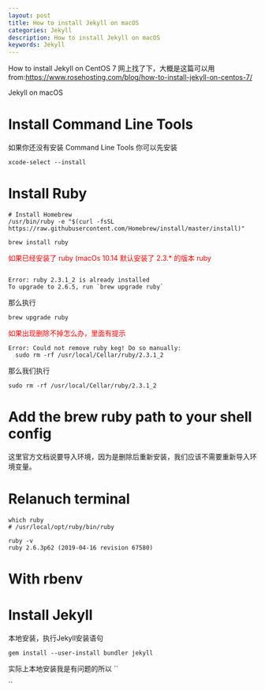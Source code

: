 ```yaml
---
layout: post
title: How to install Jekyll on macOS
categories: Jekyll
description: How to install Jekyll on macOS
keywords: Jekyll
---
```


How to install Jekyll on CentOS 7
网上找了下，大概是这篇可以用
from:https://www.rosehosting.com/blog/how-to-install-jekyll-on-centos-7/



Jekyll on macOS

# Install Command Line Tools

如果你还没有安装 Command Line Tools 你可以先安装
```
xcode-select --install
```

# Install Ruby

```
# Install Homebrew
/usr/bin/ruby -e "$(curl -fsSL https://raw.githubusercontent.com/Homebrew/install/master/install)"

brew install ruby
```
<font color="red">如果已经安装了 ruby (macOs 10.14 默认安装了 2.3.* 的版本 ruby</font>
```

Error: ruby 2.3.1_2 is already installed
To upgrade to 2.6.5, run `brew upgrade ruby`
```
那么执行
```
brew upgrade ruby
```

<font color="red">如果出现删除不掉怎么办，里面有提示</font>
```
Error: Could not remove ruby keg! Do so manually:
  sudo rm -rf /usr/local/Cellar/ruby/2.3.1_2
```

那么我们执行
```
sudo rm -rf /usr/local/Cellar/ruby/2.3.1_2
```



# Add the brew ruby path to your shell config
这里官方文档说要导入环境，因为是删除后重新安装，我们应该不需要重新导入环境变量。


# Relanuch terminal
```
which ruby
# /usr/local/opt/ruby/bin/ruby

ruby -v
ruby 2.6.3p62 (2019-04-16 revision 67580)

```

# With rbenv


# Install Jekyll

本地安装，执行Jekyll安装语句
```
gem install --user-install bundler jekyll
```
实际上本地安装我是有问题的所以
``

``